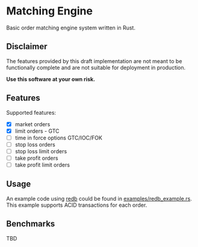 # Matching Engine

Basic order matching engine system written in Rust. 

## Disclaimer

The features provided by this draft implementation are not meant to be functionally complete and are not suitable for deployment in production.

**Use this software at your own risk.**


## Features

Supported features:

- [x] market orders
- [x] limit orders - GTC
- [ ] time in force options GTC/IOC/FOK
- [ ] stop loss orders
- [ ] stop loss limit orders
- [ ] take profit orders
- [ ] take profit limit orders

## Usage

An example code using [redb](https://github.com/cberner/redb) could be found in [examples/redb_example.rs](./examples/redb_example.rs).
This example supports ACID transactions for each order.


## Benchmarks

TBD
